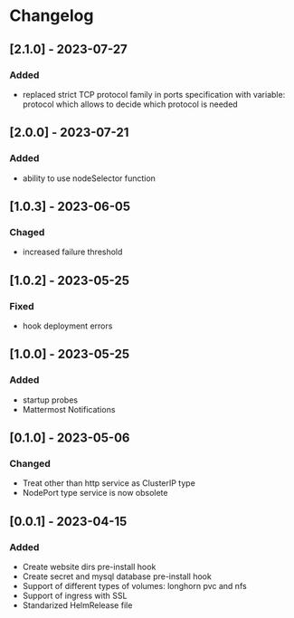 # Changelog

## [2.1.0] - 2023-07-27
### Added
- replaced strict TCP protocol family in ports specification with variable: protocol which allows to decide which protocol is needed


## [2.0.0] - 2023-07-21
### Added
- ability to use nodeSelector function

## [1.0.3] - 2023-06-05
### Chaged
- increased failure threshold
## [1.0.2] - 2023-05-25

### Fixed

- hook deployment errors

## [1.0.0] - 2023-05-25

### Added

- startup probes
- Mattermost Notifications

## [0.1.0] - 2023-05-06

### Changed

- Treat other than http service as ClusterIP type
- NodePort type service is now obsolete

## [0.0.1] - 2023-04-15

### Added

- Create website dirs pre-install hook
- Create secret and mysql database pre-install hook
- Support of different types of volumes: longhorn pvc and nfs
- Support of ingress with SSL
- Standarized HelmRelease file
